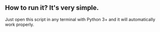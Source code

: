 ## How to run it? It's very simple. 
Just open this script in any terminal with Python 3+ and it will automatically work properly.
